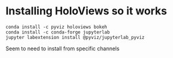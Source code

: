 # Installing HoloViews so it works

    conda install -c pyviz holoviews bokeh
    conda install -c conda-forge jupyterlab
    jupyter labextension install @pyviz/jupyterlab_pyviz
    
Seem to need to install from specific channels
